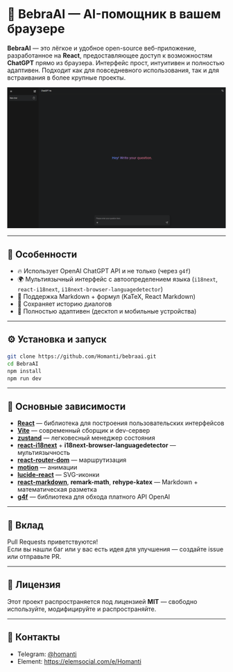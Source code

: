 # 🧠 BebraAI — AI-помощник в вашем браузере

**BebraAI** — это лёгкое и удобное open-source веб-приложение, разработанное на **React**, предоставляющее доступ к возможностям **ChatGPT** прямо из браузера. Интерфейс прост, интуитивен и полностью адаптивен. Подходит как для повседневного использования, так и для встраивания в более крупные проекты.

![BebraAI Screenshot](./screenshot.png)

---

## 🚀 Особенности

- 🔥 Использует OpenAI ChatGPT API и не только (через `g4f`)
- 🌍 Мультиязычный интерфейс с автоопределением языка (`i18next`, `react-i18next`, `i18next-browser-languagedetector`)
- 💬 Поддержка Markdown + формул (KaTeX, React Markdown)
- 💾 Сохраняет историю диалогов
- 📱 Полностью адаптивен (десктоп и мобильные устройства)

---

## ⚙️ Установка и запуск

```bash
git clone https://github.com/Homanti/bebraai.git
cd BebraAI
npm install
npm run dev
```

---

## 🧩 Основные зависимости

- **[React](https://reactjs.org/)** — библиотека для построения пользовательских интерфейсов
- **[Vite](https://vitejs.dev/)** — современный сборщик и dev-сервер
- **[zustand](https://github.com/pmndrs/zustand)** — легковесный менеджер состояния
- **[react-i18next](https://react.i18next.com/)** + **i18next-browser-languagedetector** — мультиязычность
- **[react-router-dom](https://reactrouter.com/)** — маршрутизация
- **[motion](https://motion.dev/)** — анимации
- **[lucide-react](https://lucide.dev/)** — SVG-иконки
- **[react-markdown](https://github.com/remarkjs/react-markdown)**, **remark-math**, **rehype-katex** — Markdown + математическая разметка
- **[g4f](https://github.com/xtekky/gpt4free)** — библиотека для обхода платного API OpenAI

---

## 🤝 Вклад

Pull Requests приветствуются!  
Если вы нашли баг или у вас есть идея для улучшения — создайте issue или отправьте PR.

---

## 📜 Лицензия

Этот проект распространяется под лицензией **MIT** — свободно используйте, модифицируйте и распространяйте.

---

## 💬 Контакты

- Telegram: [@homanti](https://t.me/homanti)
- Element: https://elemsocial.com/e/Homanti
